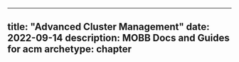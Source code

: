 
---
title: "Advanced Cluster Management"
date: 2022-09-14
description: MOBB Docs and Guides for acm
archetype: chapter
---

